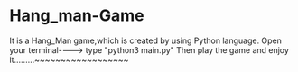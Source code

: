 # Hang_man-Game
It is a Hang_Man game,which is created by using Python language.
Open your terminal---->
type "python3 main.py"
Then play the game and enjoy it.........~~~~~~~~~~~~~~~~~~
